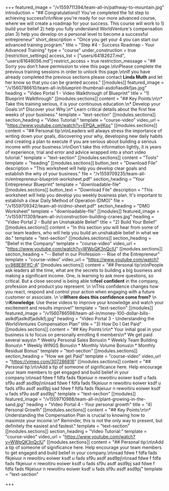 +++
featured_image = "/v1559711394/team-all-in/pathway-to-mountain.jpg"
introduction = "## Congratulations!! You've completed the 1st step to achieving success!\n\nNow you're ready for our more advanced course, where we will create a roadmap for your success. This course will work to 1) build your belief 2) help you fully understand WorldVenture's compensation plan 3) help you develop on a personal level to become a successful entrepreneur"
short_description = "Once you get your 4 you can start our advanced training program."
title = "Step #4 - Success Roadmap - Your Advanced Training"
type = "course"
under_construction = true
[restriction_settings]
access_list = ["users/64182627.md", "users/61648056.md"]
restrict_access = true
restriction_message = "## Sorry you don't have permission to view this page.\n\nPlease complete the previous training sessions in order to unlock this page.\n\nIf you have already completed the previous sections please contact **Linda Muth** and let her know so that you can be granted access."
[[modules]]
featured_image = "/v1560786610/team-all-in/blueprint-thumbnail-asdofiasdlkfjas.jpg"
heading = "Video Portal 1 - Video Walkthrough of Blueprint"
title = "1) Blueprint Walkthrough"
[[modules.sections]]
content = "## Key Points:\n\n* Take this training serious, it is your continuous education.\n* Develop your Goals.\n* Discover your Why.\n* Learn critical details about the first few weeks of your business."
template = "text-section"
[[modules.sections]]
section_heading = "Video Tutorial:"
template = "course-video"
video_url = "https://www.youtube.com/watch?v=EPQA_wjIKpc"
[[modules.sections]]
content = "## Personal tip:\n\nLeaders will always stress the importance of writing down your goals, discovering your why, developing new daily habits and creating a plan to execute if you are serious about building a serious income with your business.\n\nDon't take this information lightly, it is years of experience, trial and error and advice wrapped into a short video tutorial."
template = "text-section"
[[modules.sections]]
content = "Tools"
template = "heading"
[[modules.sections]]
button_text = "Download File"
description = "This worksheet will help you develop clear goals and establish the why of your business."
file = "/v1559709235/team-all-in/entrepreneur-blueprint-worksheet.pdf"
section_heading = "Your Entrepreneur Blueprint"
template = "downloadable-file"
[[modules.sections]]
button_text = "Download File"
description = "This worksheet will help you develop you weekly business plan. It's important to establish a clear Daily Method of Operation (DMO)"
file = "/v1559709342/team-all-in/dmo-sheet.pdf"
section_heading = "DMO Worksheet"
template = "downloadable-file"
[[modules]]
featured_image = "/v1559711309/team-all-in/construction-building-cranes.jpg"
heading = "Video Portal 2 - Build an Unshakable Belief"
title = "2) Build Your Belief"
[[modules.sections]]
content = "In this section you will hear from some of our team leaders, who will help you build an unshakable belief in what we do."
template = "text-section"
[[modules.sections]]
section_heading = "Belief in the Company"
template = "course-video"
video_url = "https://www.youtube.com/watch?v=WWpQK3nQclU"
[[modules.sections]]
section_heading = "-- Belief in our Profession --  Rise of the Entrepreneur"
template = "course-video"
video_url = "https://www.youtube.com/watch?v=988EBFlfC-A"
[[modules.sections]]
content = "## Personal tip:\n\nPeople ask leaders all the time, what are the secrets to building a big business and making a significant income. One, is learning to ask more questions, so critical. But a close second is being able to**feel** **confident** in the company, profession and product you represent.  \n  \nThis confidence changes how you react, respond and control your action when engaging with a future customer or associate.  \n  \n**Where does this confidence come from?**  \n  \n**Knowledge**. Use these videos to improve your knowledge and watch your excitement and results improve!"
template = "text-section"
[[modules]]
featured_image = "/v1560786598/team-all-in/money-100-dollar-bills-aslkdfjaslkdfjadslkfj.jpg"
heading = "Video Portal 3 - Understanding the WorldVentures Compensation Plan"
title = "3) How Do I Get Paid"
[[modules.sections]]
content = "## Key Points:\n\n* Your initial goal in your business is to focus on personally enrolling 6 members\n* We get paid several ways\n  * ​Weekly Personal Sales Bonus\n  * Weekly Team Building Bonus\n  * Weekly WINGS Bonus\n  * Monthly Volume Bonus\n  * Monthly Residual Bonus"
template = "text-section"
[[modules.sections]]
section_heading = "How we get Paid"
template = "course-video"
video_url = "https://vimeo.com/307286816"
[[modules.sections]]
content = "## Personal tip:\n\nAdd a tip of someone of significance here. Help encourage your team members to get engaged and build belief in your company.\n\nsad fdwe f fdfa fads flkjeiuur n rewoitiru eoiwer ksdf u fads sf9u asdf asd9pj\n\nsad fdwe f fdfa fads flkjeiuur n rewoitiru eoiwer ksdf u fads sf9u asdf asd9pj sad fdwe f fdfa fads flkjeiuur n rewoitiru eoiwer ksdf u fads sf9u asdf asd9pj"
template = "text-section"
[[modules]]
featured_image = "/v1559710988/team-all-in/plant-growing-in-the-sand.jpg"
heading = "Video Portal 4 - Your personal growth"
title = "4) Personal Growth"
[[modules.sections]]
content = "## Key Points:\n\n* Understanding the Compensation Plan is crucial to knowing how to maximize your income.\n* Reminder, this is not the only way to present, but definitely the easiest and fastest."
template = "text-section"
[[modules.sections]]
section_heading = "Video Tutorial:"
template = "course-video"
video_url = "https://www.youtube.com/watch?v=WWpQK3nQclU"
[[modules.sections]]
content = "## Personal tip:\n\nAdd a tip of someone of significance here. Help encourage your team members to get engaged and build belief in your company.\n\nsad fdwe f fdfa fads flkjeiuur n rewoitiru eoiwer ksdf u fads sf9u asdf asd9pj\n\nsad fdwe f fdfa fads flkjeiuur n rewoitiru eoiwer ksdf u fads sf9u asdf asd9pj sad fdwe f fdfa fads flkjeiuur n rewoitiru eoiwer ksdf u fads sf9u asdf asd9pj"
template = "text-section"

+++
